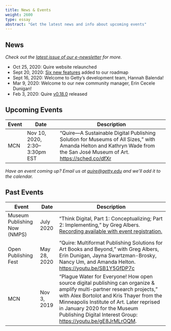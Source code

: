 ```yaml
---
title: News & Events
weight: 2600
type: essay
abstract: "Get the latest news and info about upcoming events"
---
```


## News

*Check out the [latest issue of our e-newsletter](#) for more.*

- Oct 25, 2020: Quire website relaunched
- Sept 20, 2020: [Six new features](/about/roadmap/) added to our roadmap
- Sept 16, 2020: Welcome to Getty’s development team, Hannah Balenda!
- Mar 9, 2020: Welcome to our new community manager, Erin Cecele Dunigan!
- Feb 3, 2020: Quire [v0.18.0](https://github.com/gettypubs/quire-starter-theme/releases/tag/v0.18.0) released


## Upcoming Events

| Event | Date | Description |
| -- | -- | -- |
| MCN | Nov 10, 2020, 2:30–3:30pm EST | “Quire—A Sustainable Digital Publishing Solution for Museums of All Sizes,” with Amanda Helton and Kathryn Wade from the San José Museum of Art. https://sched.co/dfXr  |

*Have an event coming up? Email us at [quire@getty.edu](mailto:quire@getty.edu) and we’ll add it to the calendar.*

## Past Events

| Event | Date | Description |
| -- | -- | -- |
| Museum Publishing Now (NMPS) | July 2020 | “Think Digital, Part 1: Conceptualizing; Part 2: Implementing,” by Greg Albers. [Recording available with event registration.](https://grahamschool.regfox.com/digital-nmps2020) |
| Open Publishing Fest | May 28, 2020 | “Quire: Multiformat Publishing Solutions for Art Books and Beyond,” with Greg Albers, Erin Dunigan, Jayna Swartzman-Brosky, Nancy Um, and Amanda Helton. https://youtu.be/SB1Y5GfDP7c |
| MCN | Nov 3, 2019 | “Plague Water for Everyone! How open source digital publishing can organize & amplify multi-partner research projects,” with Alex Bortolot and Kris Thayer from the Minneapolis Institute of Art. Later reprised in January 2020 for the Museum Publishing Digital Interest Group: https://youtu.be/gE8JrMLrOQM. |
